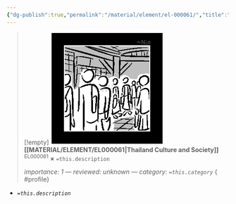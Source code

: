 ```yaml
---
{"dg-publish":true,"permalink":"/material/element/el-000061/","title":"Thailand Culture and Society","tags":["-element"]}
---
```


>[!empty]
> ![RESOURCE/ASSET/ICON/EL000061.png|icon](/img/user/RESOURCE/ASSET/ICON/EL000061.png) <b class="title">[[MATERIAL/ELEMENT/EL000061\|Thailand Culture and Society]]</b> <sup class="title">EL000061</sup> <b>×</b>
> `=this.description`
> 
> <i class="small">importance: 1 — reviewed: unknown — category: `=this.category`</i>
{ #profile}


- *`=this.description`*

